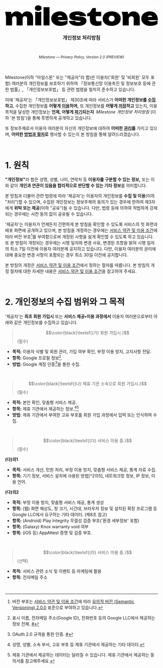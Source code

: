 <!--suppress HtmlDeprecatedAttribute -->
<div align="center">

![Milestone](/.github/assets/logo.svg)
<h3>개인정보 처리방침</h3>

<h1></h1>
<h6><sub>Milestone — Privacy Policy, Version 2.0 (PREVIEW)</sub></h6>
</div>


<br/>
Milestone(이하 "마일스톤" 또는 "제공자"라 함)은 이용자('회원' 및 '비회원' 모두 포함) 여러분의 개인정보를
보호하기 위하여 「정보통신망 이용촉진 및 정보보호 등에 관한 법률」, 「개인정보보호법」 등 관련 법령을 철저히
준수하고 있습니다.
<p></p>

이에 '제공자'는 「개인정보보호법」 제30조에 따라 서비스가 **어떠한 개인정보를 <ins>수집</ins>하고**,
수집한 개인정보를 **어떻게 <ins>이용</ins>하며,** 또 개인정보를 **어떻게 <ins>저장</ins>하고** 있는지,
이용목적을 달성한 개인정보는 **언제, 어떻게 <ins>파기</ins>되는지**&ensp;*Milestone 개인정보 처리방침*
(이하 '본 방침')을 통해 투명하게 공개하고 있습니다.
<p></p>

또 정보주체로서 이용자 여러분이 자신의 개인정보에 대하여 **어떠한 <ins>권리</ins>를** 가지고 있으며,
**어떠한 <ins>방법과 절차</ins>로** 행사할 수 있는지 본 방침을 통해 알려드리겠습니다.
<p></p>


<br/>
<h1>1. 원칙</h1>

<b>"개인정보"</b>라 함은 성명, 성별, 나이, 연락처 등 **이용자를 구분할 수 있는 정보,** 또는 이와 같이
**개인과 연관이 있음을 합리적으로 판단할 수 있는 기타 정보**를 의미합니다.
<p></p>

본 방침과 더불어 관련 법령에 따라 '제공자'는 이용자의 개인정보를 **수집 및 이용**(이하 "처리")할 수 있으며,
수집된 개인정보는 정보주체의 동의가 있는 경우에 한하여 제3자에게 **위탁 또는 제공**(이하 "공유")될 수 있습니다.
다만, 법령 등에 의하여 적법하게 강제되는 경우에는 사전 동의 없이 공유될 수 있습니다.
<p></p>

'제공자'는 이용자가 언제든지 간편하게 본 방침을 확인할 수 있도록 서비스의 첫 화면과 배포 화면에 공개하고
있으며, 본 방침을 개정하는 경우에는 [서비스 약관 및 이용 조건](./README.md)에 따라 버전 부호[^1의1]를
부여함으로써 개정된 사항을 쉽게 확인할 수 있도록 하고 있습니다. 또 본 방침이 개정되는 경우에는 시행 일자와 변경 사유,
변경된 조항을 밝혀 시행 일자의 최소 7일 이전에 이용자 여러분께 공지하고 있습니다. 다만, 이용자 여러분의 권리에 대해
중요한 변경 사항이 포함되는 경우 최소 30일 이전에 공지합니다.
<p></p>

본 방침의 개정은 [서비스 약관 및 이용 조건](./README.md)에서 정하는 절차를 따릅니다. 본 방침의 개정 절차에 대한
자세한 내용은 [서비스 약관 및 이용 조건](./README.md)을 참고하여 주세요.
<p></p>

[^1의1]: 버전 부호는 [서비스 약관 및 이용 조건](./README.md)에 따라
      [유의적 버전 (Semantic Versioning) 2.0.0](https://semver.org/lang/ko/) 표준으로 부여하고 있습니다.


<br/>
<h1>2. 개인정보의 수집 범위와 그 목적</h1>

'제공자'는 **최초 회원 가입시** 또는 **서비스 제공&bullet;이용 과정에서** 이용자 여러분으로부터 아래와 같은
개인정보를 수집하고 있습니다.
<p></p>

> $$\color{black}\textsf{(가) 회원 가입시.}$$ (필수)

- **목적:** 이용자 식별 및 회원 관리, 가입 여부 확인, 부정 이용 방지, 고지사항 전달.
- **항목:** Google 프로필 정보[^2의1].
- **방법:** Google 계정 인증[^2의2]을 통한 수집.
<br/>

[^2의1]: 표시 이름, 전자메일 주소(Google ID), 전화번호 등의 Google LLC에서 제공하는 정보 전체.
      [#](https://developers.google.com/people/api/rest/v1/people)
[^2의2]: OAuth 2.0 규격을 통한 인증.
      [#](https://developers.google.com/identity/protocols/oauth2)

> $$\color{black}\textsf{(나) 제휴 기관 소속으로 회원 가입시.}$$ (필수)

- **목적:** 본인 확인, 맞춤형 서비스 제공.
- **항목:** 제휴 기관에서 제공하는 정보.[^2의3][^2의4]
- **방법:** 제휴 기관에서 부여한 고유 부호를 회원 가입 과정에서 입력 또는 인식하여 수집.
<br/>

[^2의3]: 성명, 성별, 소속 부서, 고유 부호 등 제휴 기관에서 제공하는 기타 데이터.
[^2의4]: 제휴 기관에서 제공하는 데이터는 달라질 수 있습니다. 제휴 기관에서 제공하는 동의서를 참고해주세요.

> $$\color{black}\textsf{(다) 서비스 이용 중.}$$ (필수)

**(다)의1**
- **목적:** 서비스 개선, 민원 처리, 부정 이용 방지, 맞춤형 서비스 제공, 통계 자료 수집.
- **항목:** 기기 정보, 서비스 설치에 사용된 방법[^2의5], 네트워크망 정보, IP 정보, 이용 언어.

**(다)의2**
- **목적:** 부정 이용 방지, 맞춤형 서비스 제공, 통계 생성
- **항목:** (웹) 화면 해상도, 창 크기, 시간대, 브라우저 정보 및 설치된 확장 프로그램 등 Google LLC에서 요구하는
  기타 데이터. (제8조 참고)
- **항목:** (Android) Play Integrity 무결성 검증 부호('환경 세부정보' 포함)
- **항목:** (Galaxy) Knox warranty void 여부
- **항목:** (iOS 등) AppAttest 증명 및 검증 부호.
<br/>

> $$\color{black}\textsf{(라) 서비스 이용 중.}$$ (선택)

- **목적:** 서비스 관련 소식 및 이벤트 등 마케팅에 활용
- **항목:** 전자메일 주소
<br/>
